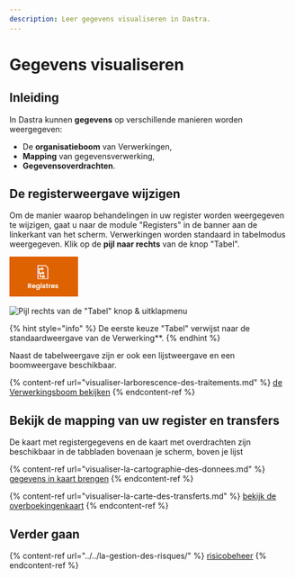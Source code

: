```yaml
---
description: Leer gegevens visualiseren in Dastra.
---
```


# Gegevens visualiseren

## Inleiding

In Dastra kunnen **gegevens** op verschillende manieren worden weergegeven:&#x20;

* De **organisatieboom** van Verwerkingen,
* **Mapping** van gegevensverwerking,
* **Gegevensoverdrachten**.

## De registerweergave wijzigen

Om de manier waarop behandelingen in uw register worden weergegeven te wijzigen, gaat u naar de module "Registers" in de banner aan de linkerkant van het scherm. Verwerkingen worden standaard in tabelmodus weergegeven. Klik op de **pijl naar rechts** van de knop "Tabel".

![Module "Registers"](<../../../.gitbook/assets/image (199).png>)

![Pijl rechts van de "Tabel" knop & uitklapmenu](<../../../.gitbook/assets/Capture web\_4-5-2022\_95947\_app.dastra.eu.jpeg>)

{% hint style="info" %}
De eerste keuze "Tabel" verwijst naar de standaardweergave van de Verwerking**.
{% endhint %}

Naast de tabelweergave zijn er ook een lijstweergave en een boomweergave beschikbaar.&#x20;

{% content-ref url="visualiser-larborescence-des-traitements.md" %}
[de Verwerkingsboom bekijken](visualiser-larborescence-des-traitements.md)
{% endcontent-ref %}

## Bekijk de mapping van uw register en transfers&#x20;

De kaart met registergegevens en de kaart met overdrachten zijn beschikbaar in de tabbladen bovenaan je scherm, boven je lijst&#x20;

{% content-ref url="visualiser-la-cartographie-des-donnees.md" %}
[gegevens in kaart brengen](visualiser-la-cartographie-des-donnees.md)
{% endcontent-ref %}

{% content-ref url="visualiser-la-carte-des-transferts.md" %}
[bekijk de overboekingenkaart](visualiser-la-carte-des-transferts.md)
{% endcontent-ref %}

## Verder gaan

{% content-ref url="../../la-gestion-des-risques/" %}
[risicobeheer](../../la-gestion-des-risques/)
{% endcontent-ref %}